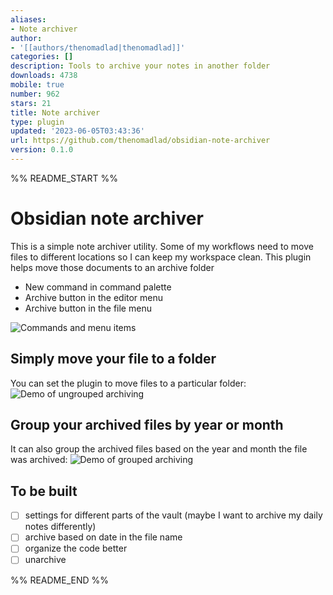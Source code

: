 ```yaml
---
aliases:
- Note archiver
author:
- '[[authors/thenomadlad|thenomadlad]]'
categories: []
description: Tools to archive your notes in another folder
downloads: 4738
mobile: true
number: 962
stars: 21
title: Note archiver
type: plugin
updated: '2023-06-05T03:43:36'
url: https://github.com/thenomadlad/obsidian-note-archiver
version: 0.1.0
---
```


%% README_START %%

# Obsidian note archiver

This is a simple note archiver utility. Some of my workflows need to move files to different locations so I can keep
my workspace clean. This plugin helps move those documents to an archive folder

- New command in command palette
- Archive button in the editor menu
- Archive button in the file menu

![Commands and menu items](https://raw.githubusercontent.com/thenomadlad/obsidian-note-archiver/HEAD/docs/img/commands_and_menu_items.png)

## Simply move your file to a folder

You can set the plugin to move files to a particular folder:
![Demo of ungrouped archiving](https://raw.githubusercontent.com/thenomadlad/obsidian-note-archiver/HEAD/docs/img/demo_ungrouped.gif)

## Group your archived files by year or month

It can also group the archived files based on the year and month the file was archived:
![Demo of grouped archiving](https://raw.githubusercontent.com/thenomadlad/obsidian-note-archiver/HEAD/docs/img/demo_grouped.gif)

## To be built

- [ ] settings for different parts of the vault (maybe I want to archive my daily notes differently)
- [ ] archive based on date in the file name
- [ ] organize the code better
- [ ] unarchive

%% README_END %%